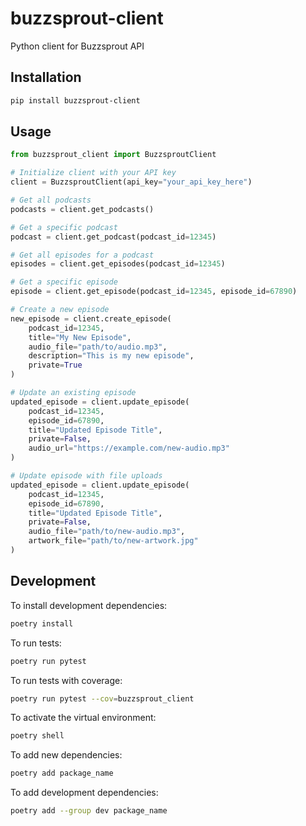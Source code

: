 # buzzsprout-client
Python client for Buzzsprout API

## Installation

```bash
pip install buzzsprout-client
```

## Usage

```python
from buzzsprout_client import BuzzsproutClient

# Initialize client with your API key
client = BuzzsproutClient(api_key="your_api_key_here")

# Get all podcasts
podcasts = client.get_podcasts()

# Get a specific podcast
podcast = client.get_podcast(podcast_id=12345)

# Get all episodes for a podcast
episodes = client.get_episodes(podcast_id=12345)

# Get a specific episode
episode = client.get_episode(podcast_id=12345, episode_id=67890)

# Create a new episode
new_episode = client.create_episode(
    podcast_id=12345,
    title="My New Episode",
    audio_file="path/to/audio.mp3",
    description="This is my new episode",
    private=True
)

# Update an existing episode
updated_episode = client.update_episode(
    podcast_id=12345,
    episode_id=67890,
    title="Updated Episode Title",
    private=False,
    audio_url="https://example.com/new-audio.mp3"
)

# Update episode with file uploads
updated_episode = client.update_episode(
    podcast_id=12345,
    episode_id=67890,
    title="Updated Episode Title",
    private=False,
    audio_file="path/to/new-audio.mp3",
    artwork_file="path/to/new-artwork.jpg"
)
```

## Development

To install development dependencies:

```bash
poetry install
```

To run tests:

```bash
poetry run pytest
```

To run tests with coverage:

```bash
poetry run pytest --cov=buzzsprout_client
```

To activate the virtual environment:

```bash
poetry shell
```

To add new dependencies:

```bash
poetry add package_name
```

To add development dependencies:

```bash
poetry add --group dev package_name
```
